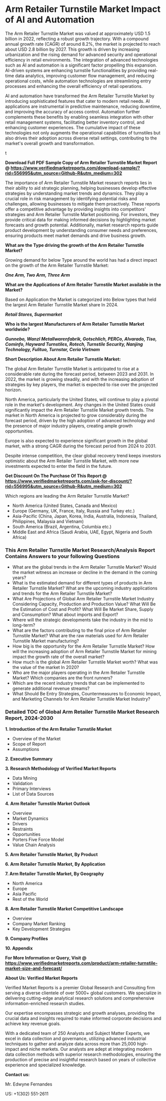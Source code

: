 <meta name="title" content="Global Arm Retailer Turnstile Market Impact of AI and Automation"><meta name="description" content="The Arm Retailer Turnstile Market was valued at approximately USD 1.5 billion in 2022, reflecting a robust growth trajectory. With a compound annual growth rate (CAGR)"><meta name="title" content="Arm Retailer Turnstile Market Size, Share, Scope, Trends, Growth, Opportunities, Analysis, Forecast"><h1>Arm Retailer Turnstile Market Impact of AI and Automation</h1><p>The Arm Retailer Turnstile Market was valued at approximately USD 1.5 billion in 2022, reflecting a robust growth trajectory. With a compound annual growth rate (CAGR) of around 8.2%, the market is projected to reach about USD 2.8 billion by 2027. This growth is driven by increasing urbanization and the rising demand for advanced security and operational efficiency in retail environments. The integration of advanced technologies such as AI and automation is a significant factor propelling this expansion. AI-driven systems are enhancing turnstile functionalities by providing real-time data analytics, improving customer flow management, and reducing operational costs, while automation technologies are streamlining entry processes and enhancing the overall efficiency of retail operations.</p><p>AI and automation have transformed the Arm Retailer Turnstile Market by introducing sophisticated features that cater to modern retail needs. AI applications are instrumental in predictive maintenance, reducing downtime, and improving the accuracy of access control. Automation further complements these benefits by enabling seamless integration with other retail management systems, facilitating better inventory control, and enhancing customer experiences. The cumulative impact of these technologies not only augments the operational capabilities of turnstiles but also drives their adoption across diverse retail settings, contributing to the market's overall growth and transformation.</p>t</p><p id="" class=""><strong>Download Full PDF Sample Copy of Arm Retailer Turnstile Market Report @ <a href="https://www.verifiedmarketreports.com/download-sample/?rid=556995&utm_source=Github-R&utm_medium=302" target="_blank">https://www.verifiedmarketreports.com/download-sample/?rid=556995&utm_source=Github-R&utm_medium=302</a></strong></p><p>The importance of&nbsp;Arm Retailer Turnstile Market research reports lies in their ability to aid strategic planning, helping businesses develop effective strategies by understanding market trends and dynamics. They play a crucial role in risk management by identifying potential risks and challenges, allowing businesses to mitigate them proactively. These reports offer a competitive advantage by providing insights into competitors' strategies and Arm Retailer Turnstile Market positioning. For investors, they provide critical data for making informed decisions by highlighting market forecasts and growth potential. Additionally, market research reports guide product development by understanding consumer needs and preferences, ensuring products meet market demands and drive business growth.</p><p><strong>What are the&nbsp;Type driving the growth of the Arm Retailer Turnstile Market?</strong></p><p id="" class="">Growing demand for below Type around the world has had a direct impact on the growth of the Arm Retailer Turnstile Market:</p><em><strong>One Arm, Two Arm, Three Arm</strong></em></p><strong>What are the&nbsp;Applications&nbsp;of Arm Retailer Turnstile Market available in the Market?</strong></p><p id="" class="">Based on Application the Market is categorized into Below types that held the largest Arm Retailer Turnstile Market share In 2024.</p><em><strong>Retail Stores, Supermarket</strong></em></p><strong>Who is the largest Manufacturers of Arm Retailer Turnstile Market worldwide?</strong></p><p><em><strong>Gunnebo, Wanzl Metallwarenfabrik, Gotschlich, PERCo, Alvarado, Tiso, Cominfo, Hayward Turnstiles, Rotech, Turnstile Security, Nanjing Technology, Fulituo, Turnstar, Ceria Vietnam</strong></em></p><p id="" class=""><strong>Short Description About Arm Retailer Turnstile Market:</strong></p><p>The global Arm Retailer Turnstile Market is anticipated to rise at a considerable rate during the forecast period, between 2023 and 2031. In 2022, the market is growing steadily, and with the increasing adoption of strategies by key players, the market is expected to rise over the projected horizon.</p><p>North America, particularly the United States, will continue to play a pivotal role in the market's development. Any changes in the United States could significantly impact the Arm Retailer Turnstile Market growth trends. The market in North America is projected to grow considerably during the forecast period, driven by the high adoption of advanced technology and the presence of major industry players, creating ample growth opportunities.</p><p>Europe is also expected to experience significant growth in the global market, with a strong CAGR during the forecast period from 2024 to 2031.</p><p>Despite intense competition, the clear global recovery trend keeps investors optimistic about the Arm Retailer Turnstile Market, with more new investments expected to enter the field in the future.</p><p id="" class=""><strong>Get Discount On The Purchase Of This Report @ <a href="https://www.verifiedmarketreports.com/ask-for-discount/?rid=556995&utm_source=Github-R&utm_medium=302" target="_blank">https://www.verifiedmarketreports.com/ask-for-discount/?rid=556995&utm_source=Github-R&utm_medium=302</a></strong></p>Which regions are leading the Arm Retailer Turnstile Market?</p><ul><li>North America (United States, Canada and Mexico)</li><li>Europe (Germany, UK, France, Italy, Russia and Turkey etc.)</li><li>Asia-Pacific (China, Japan, Korea, India, Australia, Indonesia, Thailand, Philippines, Malaysia and Vietnam)</li><li>South America (Brazil, Argentina, Columbia etc.)</li><li>Middle East and Africa (Saudi Arabia, UAE, Egypt, Nigeria and South Africa)</li></ul><h3 id="" class="">This Arm Retailer Turnstile Market Research/Analysis Report Contains Answers to your following Questions</h3><ul><li>What are the global trends in the Arm Retailer Turnstile Market? Would the market witness an increase or decline in the demand in the coming years?</li><li>What is the estimated demand for different types of products in Arm Retailer Turnstile Market? What are the upcoming industry applications and trends for the Arm Retailer Turnstile Market?</li><li>What Are Projections of Global Arm Retailer Turnstile Market Industry Considering Capacity, Production and Production Value? What Will Be the Estimation of Cost and Profit? What Will Be Market Share, Supply and Consumption? What about imports and Export?</li><li>Where will the strategic developments take the industry in the mid to long-term?</li><li>What are the factors contributing to the final price of Arm Retailer Turnstile Market? What are the raw materials used for Arm Retailer Turnstile Market manufacturing?</li><li>How big is the opportunity for the Arm Retailer Turnstile Market? How will the increasing adoption of Arm Retailer Turnstile Market for mining impact the growth rate of the overall market?</li><li>How much is the global Arm Retailer Turnstile Market worth? What was the value of the market In 2020?</li><li>Who are the major players operating in the Arm Retailer Turnstile Market? Which companies are the front runners?</li><li>Which are the recent industry trends that can be implemented to generate additional revenue streams?</li><li>What Should Be Entry Strategies, Countermeasures to Economic Impact, and Marketing Channels for Arm Retailer Turnstile Market Industry?</li></ul><h3 id="" class="">Detailed TOC of Global Arm Retailer Turnstile Market Research Report, 2024-2030</h3><p id="" class=""><strong>1. Introduction of the Arm Retailer Turnstile Market</strong></p><ul><li>Overview of the Market</li><li>Scope of Report</li><li>Assumptions</li></ul><p id="" class=""><strong>2. Executive Summary</strong></p><p id="" class=""><strong>3. Research Methodology of Verified Market Reports</strong></p><ul><li>Data Mining</li><li>Validation</li><li>Primary Interviews</li><li>List of Data Sources</li></ul><p id="" class=""><strong>4. Arm Retailer Turnstile Market Outlook</strong></p><ul><li>Overview</li><li>Market Dynamics</li><li>Drivers</li><li>Restraints</li><li>Opportunities</li><li>Porters Five Force Model</li><li>Value Chain Analysis</li></ul><p id="" class=""><strong>5. Arm Retailer Turnstile Market, By Product</strong></p><p id="" class=""><strong>6. Arm Retailer Turnstile Market, By Application</strong></p><p id="" class=""><strong>7. Arm Retailer Turnstile Market, By Geography</strong></p><ul><li>North America</li><li>Europe</li><li>Asia Pacific</li><li>Rest of the World</li></ul><p id="" class=""><strong>8. Arm Retailer Turnstile Market Competitive Landscape</strong></p><ul><li>Overview</li><li>Company Market Ranking</li><li>Key Development Strategies</li></ul><p id="" class=""><strong>9. Company Profiles</strong></p><p id="" class=""><strong>10. Appendix</strong></p><p id="" class=""><strong>For More Information or Query, Visit @ <a href="https://www.verifiedmarketreports.com/product/arm-retailer-turnstile-market-size-and-forecast/" target="_blank">https://www.verifiedmarketreports.com/product/arm-retailer-turnstile-market-size-and-forecast/</a></strong></p><p id="" class=""><strong>About Us: Verified Market Reports</strong></p><p id="" class="">Verified Market Reports is a premier Global Research and Consulting firm serving a diverse clientele of over 5000+ global customers. We specialize in delivering cutting-edge analytical research solutions and comprehensive information-enriched research studies.</p><p id="" class="">Our expertise encompasses strategic and growth analyses, providing the crucial data and insights required to make informed corporate decisions and achieve key revenue goals.</p><p id="" class="">With a dedicated team of 250 Analysts and Subject Matter Experts, we excel in data collection and governance, utilizing advanced industrial techniques to gather and analyze data across more than 25,000 high-impact and niche markets. Our analysts are adept at integrating modern data collection methods with superior research methodologies, ensuring the production of precise and insightful research based on years of collective experience and specialized knowledge.</p><p id="" class=""><strong>Contact us:</strong></p><p id="" class="">Mr. Edwyne Fernandes</p><p id="" class="">US: +1(302) 551-2611</p>
